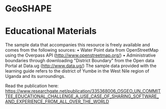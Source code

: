 # GeoSHAPE
# Educational Materials
The sample data that accompanies this resource is freely available and comes from the following sources:
• Water Point data from OpenStreetMap using the Overpass API (http://www.openstreetmap.org/)
• Administrative boundaries through downloading "District Boundary" from the Open data Portal at Data.ug (http://www.data.ug/)
The sample data provided with the learning guide refers to the district of Yumbe in the West Nile region of Uganda and its surroundings.


Read the publication here: https://www.researchgate.net/publication/335368006_OSGEO_UN_COMMITTEE_EDUCATIONAL_CHALLENGE_A_USE_CASE_OF_SHARING_SOFTWARE_AND_EXPERIENCE_FROM_ALL_OVER_THE_WORLD
